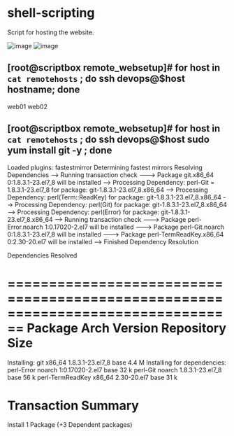 # shell-scripting

Script for hosting the website.

![image](https://user-images.githubusercontent.com/99461999/180093479-9d578681-3adb-4c22-9839-ca5145ba4069.png)
![image](https://user-images.githubusercontent.com/99461999/180093602-5e413e28-c63a-421d-94b1-3af4253b834e.png)

## [root@scriptbox remote_websetup]# for host in `cat remotehosts` ; do ssh devops@$host hostname; done
web01
web02
## [root@scriptbox remote_websetup]# for host in `cat remotehosts` ; do ssh devops@$host sudo yum install git -y ; done
Loaded plugins: fastestmirror
Determining fastest mirrors
Resolving Dependencies
--> Running transaction check
---> Package git.x86_64 0:1.8.3.1-23.el7_8 will be installed
--> Processing Dependency: perl-Git = 1.8.3.1-23.el7_8 for package: git-1.8.3.1-23.el7_8.x86_64
--> Processing Dependency: perl(Term::ReadKey) for package: git-1.8.3.1-23.el7_8.x86_64
--> Processing Dependency: perl(Git) for package: git-1.8.3.1-23.el7_8.x86_64
--> Processing Dependency: perl(Error) for package: git-1.8.3.1-23.el7_8.x86_64
--> Running transaction check
---> Package perl-Error.noarch 1:0.17020-2.el7 will be installed
---> Package perl-Git.noarch 0:1.8.3.1-23.el7_8 will be installed
---> Package perl-TermReadKey.x86_64 0:2.30-20.el7 will be installed
--> Finished Dependency Resolution

Dependencies Resolved

================================================================================
 Package                Arch         Version                   Repository  Size
================================================================================
Installing:
 git                    x86_64       1.8.3.1-23.el7_8          base       4.4 M
Installing for dependencies:
 perl-Error             noarch       1:0.17020-2.el7           base        32 k
 perl-Git               noarch       1.8.3.1-23.el7_8          base        56 k
 perl-TermReadKey       x86_64       2.30-20.el7               base        31 k

Transaction Summary
================================================================================
Install  1 Package (+3 Dependent packages)


